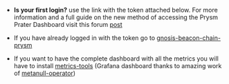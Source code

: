 - **Is your first login?** use the link with the token attached below. For more information and a full guide on the new method of accessing the Prysm Prater Dashboard visit this forum [post](https://forum.dappnode.io/t/how-to-access-the-prysm-prater-webui-in-v0-1-5-upstream-v2-0-3-and-above/1304)

- If you have already logged in with the token go to [gnosis-beacon-chain-prysm](http://gnosis-beacon-chain-prysm/)

- If you want to have the complete dashboard with all the metrics you will have to install [metrics-tools](http://my.dappnode/#/installer/metrics-tools.dnp.dappnode.eth) (Grafana dashboard thanks to amazing work of [metanull-operator](https://github.com/metanull-operator/eth2-grafana))